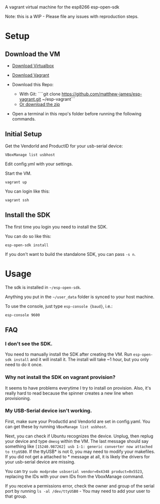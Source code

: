 A vagrant virtual machine for the esp8266 esp-open-sdk

Note: this is a WIP - Please file any issues with reproduction steps.

# Setup

## Download the VM

* [Download Virtualbox](https://www.virtualbox.org/wiki/Downloads)

* [Download Vagrant](http://www.vagrantup.com/downloads.html)

* Download this Repo:
	* With Git:
	    ````git clone https://github.com/matthew-james/esp-vagrant.git ~/esp-vagrant```
	* [Or download the zip](https://github.com/matthew-james/esp-vagrant/archive/master.zip)

* Open a terminal in this repo's folder before running the following commands.

## Initial Setup

Get the VendorId and ProductID for your usb-serial device:

    VBoxManage list usbhost

Edit config.yml with your settings.

Start the VM.

    vagrant up

You can login like this:

    vagrant ssh

## Install the SDK

The first time you login you need to install the SDK.

You can do so like this:

    esp-open-sdk install

If you don't want to build the standalone SDK, you can pass ````-s n````.

# Usage

The sdk is installed in ````~/esp-open-sdk````.

Anything you put in the ````~/user_data```` folder is synced to your host machine.

To use the console, just type ````esp-console {baud}````, i.e.:

    esp-console 9600


## FAQ

### I don't see the SDK.

You need to manually install the SDK after creating the VM.  Run ````esp-open-sdk install```` and it will install it.  The install will take ~1 hour, but you only need to do it once.

### Why not install the SDK on vagrant provision?

It seems to have problems everytime I try to install on provision.  Also, it's really hard to read because the spinner creates a new line when provisioning.

### My USB-Serial device isn't working.

First, make sure your ProductId and VendorId are set in config.yaml.  You can get these by running ````VBoxManage list usbhost````.

Next, you can check if Ubuntu recognizes the device.  Unplug, then replug your device and type ````dmesg```` within the VM.  The last message should say something like ````[15240.987262] usb 1-1: generic converter now attached to ttyUSB0````.  If the ttyUSB* is not 0, you may need to modify your makefiles.  If you did not get a attached to * message at all, it is likely the drivers for your usb-serial device are missing.

You can try ````sudo modprobe usbserial vendor=0x4348 product=0x5523````, replacing the IDs with your own IDs from the VboxManage command.

If you receive a permissions error, check the owner and group of the serial port by running ````ls -al /dev/ttyUSB0```` - You may need to add your user to that group.
